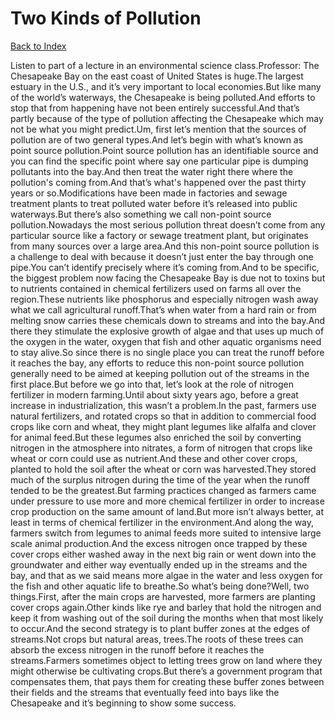 # Two Kinds of Pollution
[Back to Index](https://github.com/windows10010/tpoExtractor/blob/master/README.md)

Listen to part of a lecture in an environmental science class.Professor: The Chesapeake Bay on the east coast of United States is huge.The largest estuary in the U.S., and it’s very important to local economies.But like many of the world’s waterways, the Chesapeake is being polluted.And efforts to stop that from happening have not been entirely successful.And that’s partly because of the type of pollution affecting the Chesapeake which may not be what you might predict.Um, first let’s mention that the sources of pollution are of two general types.And let’s begin with what’s known as point source pollution.Point source pollution has an identifiable source and you can find the specific point where say one particular pipe is dumping pollutants into the bay.And then treat the water right there where the pollution's coming from.And that’s what's happened over the past thirty years or so.Modifications have been made in factories and sewage treatment plants to treat polluted water before it’s released into public waterways.But there’s also something we call non-point source pollution.Nowadays the most serious pollution threat doesn’t come from any particular source like a factory or sewage treatment plant, but originates from many sources over a large area.And this non-point source pollution is a challenge to deal with because it doesn’t just enter the bay through one pipe.You can’t identify precisely where it’s coming from.And to be specific, the biggest problem now facing the Chesapeake Bay is due not to toxins but to nutrients contained in chemical fertilizers used on farms all over the region.These nutrients like phosphorus and especially nitrogen wash away what we call agricultural runoff.That’s when water from a hard rain or from melting snow carries these chemicals down to streams and into the bay.And there they stimulate the explosive growth of algae and that uses up much of the oxygen in the water, oxygen that fish and other aquatic organisms need to stay alive.So since there is no single place you can treat the runoff before it reaches the bay, any efforts to reduce this non-point source pollution generally need to be aimed at keeping pollution out of the streams in the first place.But before we go into that, let’s look at the role of nitrogen fertilizer in modern farming.Until about sixty years ago, before a great increase in industrialization, this wasn’t a problem.In the past, farmers use natural fertilizers, and rotated crops so that in addition to commercial food crops like corn and wheat, they might plant legumes like alfalfa and clover for animal feed.But these legumes also enriched the soil by converting nitrogen in the atmosphere into nitrates, a form of nitrogen that crops like wheat or corn could use as nutrient.And these and other cover crops, planted to hold the soil after the wheat or corn was harvested.They stored much of the surplus nitrogen during the time of the year when the runoff tended to be the greatest.But farming practices changed as farmers came under pressure to use more and more chemical fertilizer in order to increase crop production on the same amount of land.But more isn’t always better, at least in terms of chemical fertilizer in the environment.And along the way, farmers switch from legumes to animal feeds more suited to intensive large scale animal production.And the excess nitrogen once trapped by these cover crops either washed away in the next big rain or went down into the groundwater and either way eventually ended up in the streams and the bay, and that as we said means more algae in the water and less oxygen for the fish and other aquatic life to breathe.So what’s being done?Well, two things.First, after the main crops are harvested, more farmers are planting cover crops again.Other kinds like rye and barley that hold the nitrogen and keep it from washing out of the soil during the months when that most likely to occur.And the second strategy is to plant buffer zones at the edges of streams.Not crops but natural areas, trees.The roots of these trees can absorb the excess nitrogen in the runoff before it reaches the streams.Farmers sometimes object to letting trees grow on land where they might otherwise be cultivating crops.But there’s a government program that compensates them, that pays them for creating these buffer zones between their fields and the streams that eventually feed into bays like the Chesapeake and it’s beginning to show some success.